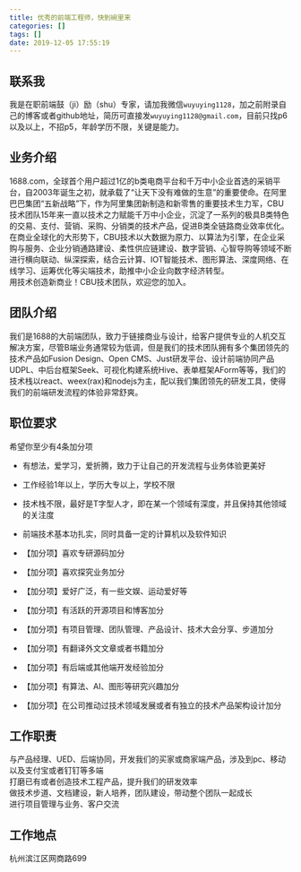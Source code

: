 ```yaml
---
title: 优秀的前端工程师，快到碗里来
categories: []
tags: []
date: 2019-12-05 17:55:19
---
```


<a name="mx0zfn"></a>
## 联系我

我是在职前端鼓（ji）励（shu）专家，请加我微信`wuyuying1128`，加之前附录自己的博客或者github地址，简历可直接发`wuyuying1128@gmail.com`，目前只找p6以及以上，不招p5，年龄学历不限，关键是能力。

<a name="faqtbl"></a>
## 业务介绍

1688.com，全球首个用户超过1亿的b类电商平台和千万中小企业首选的采销平台，自2003年诞生之初，就承载了“让天下没有难做的生意”的重要使命。在阿里巴巴集团“五新战略”下，作为阿里集团新制造和新零售的重要技术生力军，CBU技术团队15年来一直以技术之力赋能千万中小企业，沉淀了一系列的极具B类特色的交易、支付、营销、采购、分销类的技术产品，促进B类全链路商业效率优化。<br />在商业全球化的大形势下，CBU技术以大数据为原力、以算法为引擎，在企业采购与服务、企业分销通路建设、柔性供应链建设、数字营销、心智导购等领域不断进行横向联动、纵深探索，结合云计算、IOT智能技术、图形算法、深度网络、在线学习、运筹优化等尖端技术，助推中小企业向数字经济转型。<br />用技术创造新商业！CBU技术团队，欢迎您的加入。

<a name="9qi3yr"></a>
## 团队介绍

我们是1688的大前端团队，致力于链接商业与设计，给客户提供专业的人机交互解决方案，尽管B端业务通常较为低调，但是我们的技术团队拥有多个集团领先的技术产品如Fusion Design、Open CMS、Just研发平台、设计前端协同产品UDPL、中后台框架Seek、可视化构建系统Hive、表单框架AForm等等，我们的技术栈以react、weex(rax)和nodejs为主，配以我们集团领先的研发工具，使得我们的前端研发流程的体验非常舒爽。

<a name="fesrgc"></a>
## 职位要求

希望你至少有4条加分项

- 有想法，爱学习，爱折腾，致力于让自己的开发流程与业务体验更美好

- 工作经验1年以上，学历大专以上，学校不限

- 技术栈不限，最好是T字型人才，即在某一个领域有深度，并且保持其他领域的关注度

- 前端技术基本功扎实，同时具备一定的计算机以及软件知识

- 【加分项】喜欢专研源码加分

- 【加分项】喜欢探究业务加分

- 【加分项】爱好广泛，有一些文娱、运动爱好等

- 【加分项】有活跃的开源项目和博客加分

- 【加分项】有项目管理、团队管理、产品设计、技术大会分享、步道加分

- 【加分项】有翻译外文文章或者书籍加分

- 【加分项】有后端或其他端开发经验加分

- 【加分项】有算法、AI、图形等研究兴趣加分

- 【加分项】在公司推动过技术领域发展或者有独立的技术产品架构设计加分


<a name="et0bng"></a>
## 工作职责

与产品经理、UED、后端协同，开发我们的买家或商家端产品，涉及到pc、移动以及支付宝或者钉钉等多端<br />打磨已有或者创造技术工程产品，提升我们的研发效率<br />做技术步道、文档建设，新人培养，团队建设，带动整个团队一起成长<br />进行项目管理与业务、客户交流

<a name="2huozk"></a>
## 工作地点

杭州滨江区网商路699
